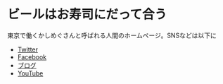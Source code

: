 # ビールはお寿司にだって合う

東京で働くかしめぐさんと呼ばれる人間のホームページ。SNSなどは以下に

* [Twitter](https://twitter.com/takidev)
* [Facebook](https://www.facebook.com/kashima.megumi)
* [ブログ](https://blog.kashimg.xyz)
* [YouTube](https://www.youtube.com/channel/UCSFikMBTI6jyk4KxQy9o3TA)
